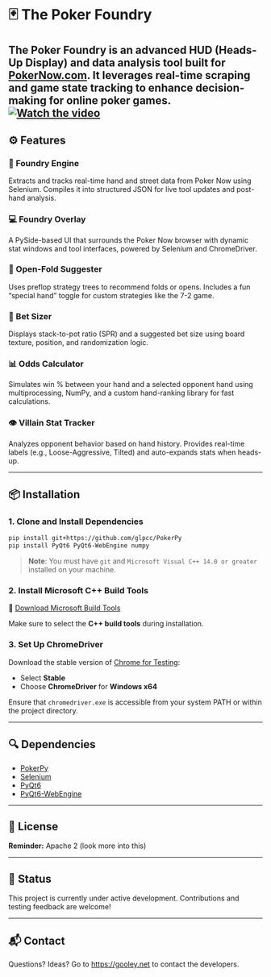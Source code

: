 # 🃏 The Poker Foundry

**The Poker Foundry** is an advanced HUD (Heads-Up Display) and data analysis tool built for [PokerNow.com](https://www.pokernow.club/). It leverages real-time scraping and game state tracking to enhance decision-making for online poker games.
[![Watch the video](https://img.youtube.com/vi/TnOleSkJUdI/0.jpg)](https://www.youtube.com/watch?v=TnOleSkJUdI)
---

## ⚙️ Features

### 🧠 Foundry Engine
Extracts and tracks real-time hand and street data from Poker Now using Selenium. Compiles it into structured JSON for live tool updates and post-hand analysis.

### 💻 Foundry Overlay
A PySide-based UI that surrounds the Poker Now browser with dynamic stat windows and tool interfaces, powered by Selenium and ChromeDriver.

### 🎲 Open-Fold Suggester
Uses preflop strategy trees to recommend folds or opens. Includes a fun “special hand” toggle for custom strategies like the 7-2 game.

### 📏 Bet Sizer
Displays stack-to-pot ratio (SPR) and a suggested bet size using board texture, position, and randomization logic.

### 📊 Odds Calculator
Simulates win % between your hand and a selected opponent hand using multiprocessing, NumPy, and a custom hand-ranking library for fast calculations.

### 👁️ Villain Stat Tracker
Analyzes opponent behavior based on hand history. Provides real-time labels (e.g., Loose-Aggressive, Tilted) and auto-expands stats when heads-up.

---

## 📦 Installation

### 1. Clone and Install Dependencies

```bash
pip install git+https://github.com/glpcc/PokerPy
pip install PyQt6 PyQt6-WebEngine numpy
```

> **Note**: You must have `git` and `Microsoft Visual C++ 14.0 or greater` installed on your machine.

### 2. Install Microsoft C++ Build Tools

🔧 [Download Microsoft Build Tools](https://visualstudio.microsoft.com/visual-cpp-build-tools/)

Make sure to select the **C++ build tools** during installation.

### 3. Set Up ChromeDriver

Download the stable version of [Chrome for Testing](https://googlechromelabs.github.io/chrome-for-testing/):

- Select **Stable**
- Choose **ChromeDriver** for **Windows x64**

Ensure that `chromedriver.exe` is accessible from your system PATH or within the project directory.

---

## 🔍 Dependencies

- [PokerPy](https://github.com/glpcc/PokerPy)  
- [Selenium](https://www.selenium.dev/)  
- [PyQt6](https://pypi.org/project/PyQt6/)  
- [PyQt6-WebEngine](https://pypi.org/project/PyQt6-WebEngine/)

---

## 📄 License

**Reminder:** Apache 2 (look more into this)

---

## 🚧 Status

This project is currently under active development. Contributions and testing feedback are welcome!

---

## 📬 Contact

Questions? Ideas? Go to https://gooley.net to contact the developers.
